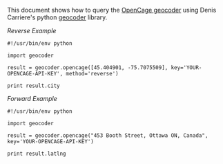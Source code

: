 This document shows how to query the
[OpenCage geocoder](https://opencagedata.com) using
Denis Carriere's python [geocoder](http://geocoder.readthedocs.io) library.

_Reverse Example_

    #!/usr/bin/env python

    import geocoder

    result = geocoder.opencage([45.404901, -75.7075509], key='YOUR-OPENCAGE-API-KEY', method='reverse')

    print result.city

_Forward Example_

    #!/usr/bin/env python

    import geocoder

    result = geocoder.opencage("453 Booth Street, Ottawa ON, Canada", key='YOUR-OPENCAGE-API-KEY')

    print result.latlng


